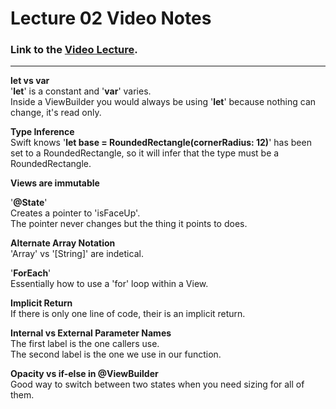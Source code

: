 # Lecture 02 Video Notes

### Link to the [Video Lecture](https://www.youtube.com/watch?v=sXiD-2XrkKQ).

---

**let vs var**<br>
'**let**' is a constant and '**var**' varies.<br>
Inside a ViewBuilder you would always be using '**let**' because nothing can change, it's read only.

**Type Inference**<br>
Swift knows '**let base = RoundedRectangle(cornerRadius: 12)**' has been set to a RoundedRectangle, so it will infer that the type must be a RoundedRectangle.<br>

**Views are immutable**<br>

'**@State**'<br>
Creates a pointer to 'isFaceUp'.<br>
The pointer never changes but the thing it points to does.

**Alternate Array Notation**<br>
'Array<String>' vs '[String]' are indetical.

'**ForEach**'<br>
Essentially how to use a 'for' loop within a View.

**Implicit Return**<br>
If there is only one line of code, their is an implicit return.

**Internal vs External Parameter Names**<br>
The first label is the one callers use.<br>
The second label is the one we use in our function.

**Opacity vs if-else in @ViewBuilder**<br>
Good way to switch between two states when you need sizing for all of them.
